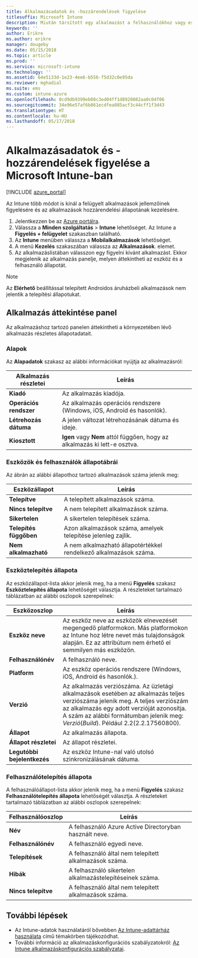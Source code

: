 ```yaml
---
title: Alkalmazásadatok és -hozzárendelések figyelése
titlesuffix: Microsoft Intune
description: Miután társított egy alkalmazást a felhasználókhoz vagy eszközökhöz, ezekkel az információkkal monitorozhatja az alkalmazás állapotát.
keywords: ''
author: Erikre
ms.author: erikre
manager: dougeby
ms.date: 05/15/2018
ms.topic: article
ms.prod: ''
ms.service: microsoft-intune
ms.technology: ''
ms.assetid: 64e5133d-1e23-4ee6-b556-f5d32c0e95da
ms.reviewer: mghadial
ms.suite: ems
ms.custom: intune-azure
ms.openlocfilehash: 0cd9db9399eb08c3ed04ff1d8920082aa0c04f06
ms.sourcegitcommit: 34e96e57af6b861ecdfea085acf3c44cff1f3d43
ms.translationtype: HT
ms.contentlocale: hu-HU
ms.lasthandoff: 05/17/2018
---
```

# <a name="monitor-app-information-and-assignments-with-microsoft-intune"></a>Alkalmazásadatok és -hozzárendelések figyelése a Microsoft Intune-ban

[!INCLUDE [azure_portal](./includes/azure_portal.md)]

Az Intune több módot is kínál a felügyelt alkalmazások jellemzőinek figyelésére és az alkalmazások hozzárendelési állapotának kezelésére.

1. Jelentkezzen be az [Azure portálra](https://portal.azure.com).
2. Válassza a **Minden szolgáltatás** > **Intune** lehetőséget. Az Intune a **Figyelés + felügyelet** szakaszban található.
3. Az **Intune** menüben válassza a **Mobilalkalmazások** lehetőséget.
4. A menü **Kezelés** szakaszában válassza az **Alkalmazások**. elemet.
5. Az alkalmazáslistában válasszon egy figyelni kívánt alkalmazást. Ekkor megjelenik az alkalmazás panelje, melyen áttekintheti az eszköz és a felhasználó állapotát.

> [!NOTE]
> Az **Elérhető** beállítással telepített Androidos áruházbeli alkalmazások nem jelentik a telepítési állapotukat.

## <a name="app-overview-pane"></a>Alkalmazás áttekintése panel

Az alkalmazáshoz tartozó panelen áttekintheti a környezetében lévő alkalmazás részletes állapotadatait.

### <a name="essentials"></a>Alapok
Az **Alapadatok** szakasz az alábbi információkat nyújtja az alkalmazásról:

 | **Alkalmazás részletei**            | **Leírás**                                                      |
|------------------------|------------------------------------------------------------------|
| **Kiadó**          | Az alkalmazás kiadója.                                            |
| **Operációs rendszer**   | Az alkalmazás operációs rendszere (Windows, iOS, Android és hasonlók). |
| **Létrehozás dátuma**             | A jelen változat létrehozásának dátuma és ideje.                         |
| **Kiosztott**           | **Igen** vagy **Nem** attól függően, hogy az alkalmazás ki lett-e osztva.                  |

### <a name="device-and-user-status-graphs"></a>Eszközök és felhasználók állapotábrái
Az ábrán az alábbi állapothoz tartozó alkalmazások száma jelenik meg:

| **Eszközállapot**       | **Leírás**                                       |
|-----------------------|-------------------------------------------------------|
| **Telepítve**         | A telepített alkalmazások száma.                         |
| **Nincs telepítve**     | A nem telepített alkalmazások száma.                     |
| **Sikertelen**            | A sikertelen telepítések száma.                   |
| **Telepítés függőben**   | Azon alkalmazások száma, amelyek telepítése jelenleg zajlik. |
| **Nem alkalmazható**           | A nem alkalmazható állapotértékkel rendelkező alkalmazások száma.            |

### <a name="device-install-status"></a>Eszköztelepítés állapota

Az eszközállapot-lista akkor jelenik meg, ha a menü **Figyelés** szakasz **Eszköztelepítés állapota** lehetőségét választja. A részleteket tartalmazó táblázatban az alábbi oszlopok szerepelnek:

| **Eszközoszlop**      | **Leírás**                                                                                                                                                                                                                                            |
|----------------------|------------------------------------------------------------------------------------------------------------------------------------------------------------------------------------------------------------------------------------------------------------|
| **Eszköz neve**      | Az eszköz neve az eszközök elnevezését megengedő platformokon. Más platformokon az Intune hoz létre nevet más tulajdonságok alapján. Ez az attribútum nem érhető el semmilyen más eszközön.                                                                       |
| **Felhasználónév**        | A felhasználó neve.                                                                                                                                                                                                                                      |
| **Platform**         | Az eszköz operációs rendszere (Windows, iOS, Android és hasonlók.).                                                                                                                                                                                           |
| **Verzió**          | Az alkalmazás verziószáma. Az üzletági alkalmazások esetében az alkalmazás teljes verziószáma jelenik meg. A teljes verziószám az alkalmazás egy adott verzióját azonosítja. A szám az alábbi formátumban jelenik meg: _Verzió_(_Build_). Például 2.2(2.2.17560800). |
| **Állapot**           | Az alkalmazás állapota.                                                                                                                                                                                                                                     |
| **Állapot részletei**   | Az állapot részletei.                                                                                                                                                                                                                                     |
| **Legutóbbi bejelentkezés**    | Az eszköz Intune-nal való utolsó szinkronizálásának dátuma.                                                                                                                                                                                                                  |


### <a name="user-install-status"></a>Felhasználótelepítés állapota

A felhasználóállapot-lista akkor jelenik meg, ha a menü **Figyelés** szakasz **Felhasználótelepítés állapota** lehetőségét választja. A részleteket tartalmazó táblázatban az alábbi oszlopok szerepelnek:

| **Felhasználóoszlop**     | **Leírás**                           |
|---------------------|-------------------------------------------|
| **Név**            | A felhasználó Azure Active Directoryban használt neve.         |
| **Felhasználónév**       | A felhasználó egyedi neve.              |
| **Telepítések**   | A felhasználó által nem telepített alkalmazások száma. |
| **Hibák**        | A felhasználó sikertelen alkalmazástelepítéseinek száma.     |
| **Nincs telepítve**   | A felhasználó által nem telepített alkalmazások száma. |


## <a name="next-steps"></a>További lépések

- Az Intune-adatok használatáról bővebben [Az Intune-adattárház használata](reports-nav-create-intune-reports.md) című témakörben tájékozódhat.
- További információ az alkalmazáskonfigurációs szabályzatokról: [Az Intune alkalmazáskonfigurációs szabályzatai](app-configuration-policies-overview.md).
